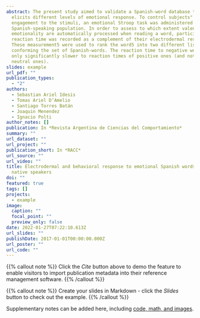 ```yaml
---
abstract: The present study aimed to validate a Spanish-word database that
  elicits different levels of emotional response. To control subjects"
  engagement to the stimuli, an emotional Stroop task was administered to
  Spanish-speaking population. In order to assess to which extent valence and
  emotionality are automatically processed when reading a word, participants"
  reaction time was recorded as a complement of their electrodermal response.
  These measurement5 were used to rank the word5 into two different lists,
  conforming the set of Spanish-words. The reaction time to negative words were
  only significantly slower to reaction times of positive ones (and not to the
  neutral ones).
slides: example
url_pdf: ""
publication_types:
  - "2"
authors:
  - Sebastian Ariel Idesis
  - Tomas Ariel D’Amelio
  - Santiago Torres Batán
  - Joaquin Menendez
  - Ignacio Polti
author_notes: []
publication: In *Revista Argentina de Ciencias del Comportamiento*
summary: ""
url_dataset: ""
url_project: ""
publication_short: In *RACC*
url_source: ""
url_video: ""
title: Electrodermal and behavioral response to emotional Spanish words in
  native speakers
doi: ""
featured: true
tags: []
projects:
  - example
image:
  caption: ""
  focal_point: ""
  preview_only: false
date: 2022-01-27T07:22:10.613Z
url_slides: ""
publishDate: 2017-01-01T00:00:00.000Z
url_poster: ""
url_code: ""
---
```


{{% callout note %}}
Click the *Cite* button above to demo the feature to enable visitors to import publication metadata into their reference management software.
{{% /callout %}}

{{% callout note %}}
Create your slides in Markdown - click the *Slides* button to check out the example.
{{% /callout %}}

Supplementary notes can be added here, including [code, math, and images](https://wowchemy.com/docs/writing-markdown-latex/).
